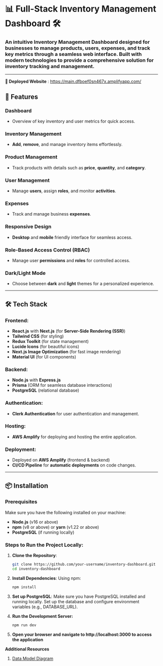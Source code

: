 # 📊 **Full-Stack Inventory Management Dashboard** 🛠️



### An intuitive **Inventory Management Dashboard** designed for businesses to manage products, users, expenses, and track key metrics through a seamless web interface. Built with modern technologies to provide a comprehensive solution for inventory tracking and management.

---
**🚀 Deployed Website** : https://main.dfboef0sn467x.amplifyapp.com/


## 🚀 **Features**

### **Dashboard**
- Overview of key inventory and user metrics for quick access.

### **Inventory Management**
- **Add**, **remove**, and manage inventory items effortlessly.

### **Product Management**
- Track products with details such as **price**, **quantity**, and **category**.

### **User Management**
- Manage **users**, assign **roles**, and monitor **activities**.

### **Expenses**
- Track and manage business **expenses**.

### **Responsive Design**
- **Desktop** and **mobile** friendly interface for seamless access.

### **Role-Based Access Control (RBAC)**
- Manage user **permissions** and **roles** for controlled access.

### **Dark/Light Mode**
- Choose between **dark** and **light** themes for a personalized experience.

---

## 🛠️ **Tech Stack**

### **Frontend:**
- **React.js** with **Next.js** (for **Server-Side Rendering (SSR)**)
- **Tailwind CSS** (for styling)
- **Redux Toolkit** (for state management)
- **Lucide Icons** (for beautiful icons)
- **Next.js Image Optimization** (for fast image rendering)
- **Material UI** (for UI components)

### **Backend:**
- **Node.js** with **Express.js**
- **Prisma** (ORM for seamless database interactions)
- **PostgreSQL** (relational database)

### **Authentication:**
- **Clerk Authentication** for user authentication and management.

### **Hosting:**
- **AWS Amplify** for deploying and hosting the entire application.

### **Deployment:**
- Deployed on **AWS Amplify** (frontend & backend)
- **CI/CD Pipeline** for **automatic deployments** on code changes.

---

## 📦 **Installation**

### **Prerequisites**
Make sure you have the following installed on your machine:
- **Node.js** (v16 or above)
- **npm** (v8 or above) or **yarn** (v1.22 or above)
- **PostgreSQL** (if running locally)

### **Steps to Run the Project Locally:**

1. **Clone the Repository**:
   ```bash
   git clone https://github.com/your-username/inventory-dashboard.git
   cd inventory-dashboard
   ```
2. **Install Dependencies**: Using npm:
   ```bash
   npm install
   ```
3. **Set up PostgreSQL**:
   Make sure you have PostgreSQL installed and running locally.
   Set up the database and configure environment variables (e.g., DATABASE_URL).

4. **Run the Development Server:**
   ```bash
   npm run dev
   ```
5. **Open your browser and navigate to http://localhost:3000 to access the application**

**Additional Resources**

1. [Data Model Diagram](https://drawsql.app/teams/sanskar-kashyap/diagrams/copy-of-56-inventorymanagement)







